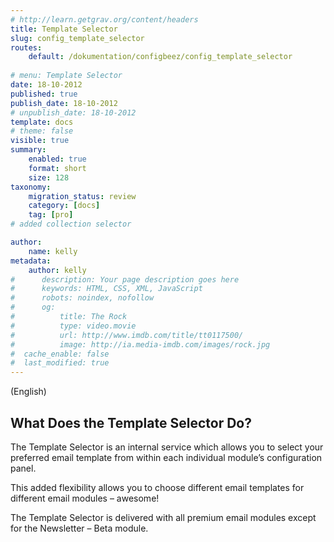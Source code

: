 ```yaml
---
# http://learn.getgrav.org/content/headers
title: Template Selector
slug: config_template_selector
routes:
    default: /dokumentation/configbeez/config_template_selector
    
# menu: Template Selector
date: 18-10-2012
published: true
publish_date: 18-10-2012
# unpublish_date: 18-10-2012
template: docs
# theme: false
visible: true
summary:
    enabled: true
    format: short
    size: 128
taxonomy:
    migration_status: review
    category: [docs]
    tag: [pro]
# added collection selector

author:
    name: kelly
metadata:
    author: kelly
#      description: Your page description goes here
#      keywords: HTML, CSS, XML, JavaScript
#      robots: noindex, nofollow
#      og:
#          title: The Rock
#          type: video.movie
#          url: http://www.imdb.com/title/tt0117500/
#          image: http://ia.media-imdb.com/images/rock.jpg
#  cache_enable: false
#  last_modified: true
---
```


(English)

## What Does the Template Selector Do?

The Template Selector is an internal service which allows you to select your preferred email template from within each individual module’s configuration panel.

This added flexibility allows you to choose different email templates for different email modules – awesome!

The Template Selector is delivered with all premium email modules except for the Newsletter – Beta module.

